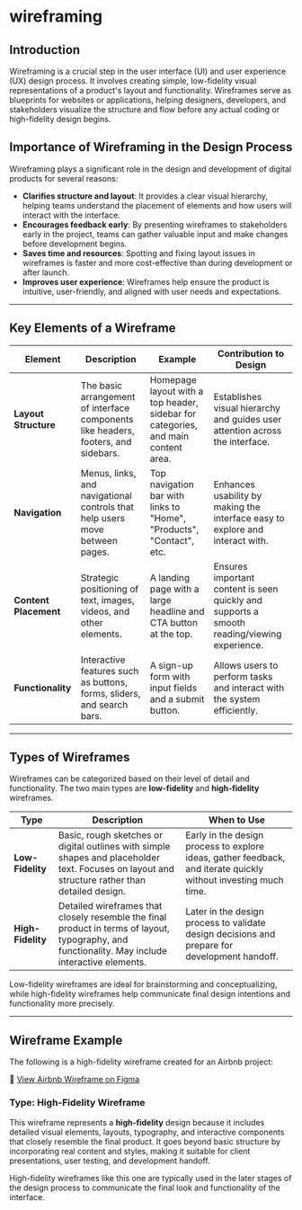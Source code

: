 # wireframing

## Introduction

Wireframing is a crucial step in the user interface (UI) and user experience (UX) design process. It involves creating simple, low-fidelity visual representations of a product's layout and functionality. Wireframes serve as blueprints for websites or applications, helping designers, developers, and stakeholders visualize the structure and flow before any actual coding or high-fidelity design begins.

## Importance of Wireframing in the Design Process

Wireframing plays a significant role in the design and development of digital products for several reasons:

- **Clarifies structure and layout**: It provides a clear visual hierarchy, helping teams understand the placement of elements and how users will interact with the interface.
- **Encourages feedback early**: By presenting wireframes to stakeholders early in the project, teams can gather valuable input and make changes before development begins.
- **Saves time and resources**: Spotting and fixing layout issues in wireframes is faster and more cost-effective than during development or after launch.
- **Improves user experience**: Wireframes help ensure the product is intuitive, user-friendly, and aligned with user needs and expectations.

---
## Key Elements of a Wireframe

| **Element**         | **Description**                                                                 | **Example**                                                                 | **Contribution to Design**                                                                 |
|---------------------|----------------------------------------------------------------------------------|------------------------------------------------------------------------------|---------------------------------------------------------------------------------------------|
| **Layout Structure** | The basic arrangement of interface components like headers, footers, and sidebars. | Homepage layout with a top header, sidebar for categories, and main content area. | Establishes visual hierarchy and guides user attention across the interface.               |
| **Navigation**       | Menus, links, and navigational controls that help users move between pages.      | Top navigation bar with links to "Home", "Products", "Contact", etc.         | Enhances usability by making the interface easy to explore and interact with.              |
| **Content Placement**| Strategic positioning of text, images, videos, and other elements.                | A landing page with a large headline and CTA button at the top.              | Ensures important content is seen quickly and supports a smooth reading/viewing experience. |
| **Functionality**    | Interactive features such as buttons, forms, sliders, and search bars.            | A sign-up form with input fields and a submit button.                        | Allows users to perform tasks and interact with the system efficiently.                     |

---
## Types of Wireframes
Wireframes can be categorized based on their level of detail and functionality. The two main types are **low-fidelity** and **high-fidelity** wireframes.

| **Type**             | **Description**                                                                 | **When to Use**                                                             |
|----------------------|----------------------------------------------------------------------------------|-----------------------------------------------------------------------------|
| **Low-Fidelity**     | Basic, rough sketches or digital outlines with simple shapes and placeholder text. Focuses on layout and structure rather than detailed design. | Early in the design process to explore ideas, gather feedback, and iterate quickly without investing much time. |
| **High-Fidelity**    | Detailed wireframes that closely resemble the final product in terms of layout, typography, and functionality. May include interactive elements. | Later in the design process to validate design decisions and prepare for development handoff.                    |

Low-fidelity wireframes are ideal for brainstorming and conceptualizing, while high-fidelity wireframes help communicate final design intentions and functionality more precisely.

---
## Wireframe Example

The following is a high-fidelity wireframe created for an Airbnb project:

🔗 [View Airbnb Wireframe on Figma](<insert-your-figma-link-here>)

### Type: High-Fidelity Wireframe

This wireframe represents a **high-fidelity** design because it includes detailed visual elements, layouts, typography, and interactive components that closely resemble the final product. It goes beyond basic structure by incorporating real content and styles, making it suitable for client presentations, user testing, and development handoff.

High-fidelity wireframes like this one are typically used in the later stages of the design process to communicate the final look and functionality of the interface.

